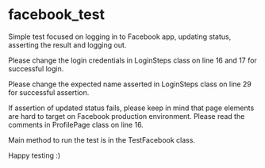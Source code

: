 # facebook_test

Simple test focused on logging in to Facebook app, updating status, asserting the result and logging out.

Please change the login credentials in LoginSteps class on line 16 and 17 for successful login.

Please change the expected name asserted in LoginSteps class on line 29 for successful assertion.

If assertion of updated status fails, please keep in mind that page elements are hard to target on Facebook production environment. Please read the comments in ProfilePage class on line 16. 

Main method to run the test is in the TestFacebook class.

Happy testing :)